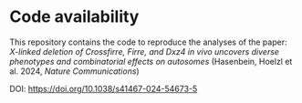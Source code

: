 # Code availability
This repository contains the code to reproduce the analyses of the paper: _X-linked deletion of Crossfirre, Firre, and Dxz4 in vivo uncovers diverse phenotypes and combinatorial effects on autosomes_ (Hasenbein, Hoelzl  et al. 2024, _Nature Communications_)

DOI: https://doi.org/10.1038/s41467-024-54673-5

